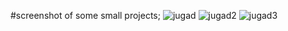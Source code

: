 #screenshot of some small projects;
![jugad](https://github.com/sabin-Khadka0/small-project/assets/146651918/339308ec-75ea-47a5-8657-5cdd7bef7a5d)
![jugad2](https://github.com/sabin-Khadka0/small-project/assets/146651918/fbc34366-1be9-4067-842a-60e2f25bb8dc)
![jugad3](https://github.com/sabin-Khadka0/small-project/assets/146651918/e3c2d9e0-38d8-44b7-bef7-0c5553316ccf)
